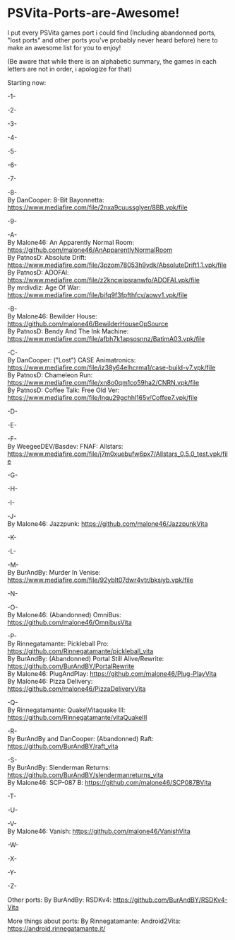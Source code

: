 # PSVita-Ports-are-Awesome!
I put every PSVita games port i could find (Including abandonned ports, "lost ports" and other ports you've probably never heard before) here to make an awesome list for you to enjoy!

(Be aware that while there is an alphabetic summary, the games in each letters are not in order, i apologize for that)

Starting now:

-1-                                                                                                                                                                             

-2-

-3-                                                                                                                                                                             

-4-                                                                                                                                                                             

-5-                                                                                                                                                                             

-6-                                                                                                                                                                             

-7-                                                                                                                                                                             

-8-                                                                                                                                                                              
By DanCooper: 8-Bit Bayonnetta: https://www.mediafire.com/file/2nxa9cuussglyer/8BB.vpk/file                                                                                      

-9-                                                                                                                                                                             

-A-                                                                                                                                                                             
By Malone46: An Apparently Normal Room: https://github.com/malone46/AnApparentlyNormalRoom                                                                                       
By PatnosD: Absolute Drift: https://www.mediafire.com/file/3pzom78053h9vdk/AbsoluteDrift1.1.vpk/file                                                                              
By PatnosD: ADOFAI: https://www.mediafire.com/file/z2kncwipsranwfo/ADOFAI.vpk/file                                                                                               
By mrdivdiz: Age Of War: https://www.mediafire.com/file/bifq9f3fpfthfcv/aowv1.vpk/file                                                                                           

-B-                                                                                                                                                                             
By Malone46: Bewilder House: https://github.com/malone46/BewilderHouseOpSource                                                                                                   
By PatnosD: Bendy And The Ink Machine: https://www.mediafire.com/file/afbh7k1apsosnnz/BatimA03.vpk/file                                                                          

-C-                                                                                                                                                                             
By DanCooper: ("Lost") CASE Animatronics: https://www.mediafire.com/file/iz38y64elhcrma1/case-build-v7.vpk/file                                                                   
By PatnosD: Chameleon Run: https://www.mediafire.com/file/xn8o0qm1co59ha2/CNRN.vpk/file                                                                                           
By PatnosD: Coffee Talk: Free Old Ver: https://www.mediafire.com/file/lnqu29gchhl165v/Coffee7.vpk/file                                                                            

-D-                                                                                                                                                                             

-E-                                                                                                                                                                             

-F-                                                                                                                                                                             
By WeegeeDEV/Basdev: FNAF: Allstars: https://www.mediafire.com/file/j7m0xuebufw6px7/Allstars_0.5.0_test.vpk/file                                                                  

-G-                                                                                                                                                                             

-H-                                                                                                                                                                             

-I-                                                                                                                                                                             

-J-                                                                                                                                                                             
By Malone46: Jazzpunk: https://github.com/malone46/JazzpunkVita                                                                                                                   

-K-                                                                                                                                                                             

-L-                                                                                                                                                                             

-M-                                                                                                                                                                             
By BurAndBy: Murder In Venise: https://www.mediafire.com/file/92yblt07dwr4vtr/bksiyb.vpk/file                                                                                     

-N-                                                                                                                                                                             

-O-                                                                                                                                                                             
By Malone46: (Abandonned) OmniBus: https://github.com/malone46/OmnibusVita                                                                                                        

-P-                                                                                                                                                                             
By Rinnegatamante: Pickleball Pro: https://github.com/Rinnegatamante/pickleball_vita                                                                                              
By BurAndBy: (Abandonned) Portal Still Alive/Rewrite: https://github.com/BurAndBY/PortalRewrite                                                                                   
By Malone46: PlugAndPlay: https://github.com/malone46/Plug-PlayVita                                                                                                               
By Malone46: Pizza Delivery: https://github.com/malone46/PizzaDeliveryVita                                                                                                        

-Q-                                                                                                                                                                             
By Rinnegatamante: Quake\Vitaquake III: https://github.com/Rinnegatamante/vitaQuakeIII                                                                                            

-R-                                                                                                                                                                             
By BurAndBy and DanCooper: (Abandonned) Raft: https://github.com/BurAndBY/raft_vita                                                                                               

-S-                                                                                                                                                                             
By BurAndBy: Slenderman Returns: https://github.com/BurAndBY/slendermanreturns_vita                                                                                               
By Malone46: SCP-087 B: https://github.com/malone46/SCP087BVita                                                                                                                   

-T-                                                                                                                                                                             

-U-                                                                                                                                                                             

-V-                                                                                                                                                                             
By Malone46: Vanish: https://github.com/malone46/VanishVita                                                                                                                       

-W-                                                                                                                                                                             

-X-                                                                                                                                                                             

-Y-                                                                                                                                                                             

-Z-

Other ports:
By BurAndBy: RSDKv4: https://github.com/BurAndBY/RSDKv4-Vita

More things about ports:
By Rinnegatamante: Android2Vita: https://android.rinnegatamante.it/
